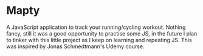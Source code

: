 # Mapty

A JavaScript application to track your running/cycling workout.
Nothing fancy, still it was a good opportunity to practise some JS, in the future I plan to tinker with this little project as I keep on learning and repeating JS.
This was inspired by Jonas Schmedtmann's Udemy course.
